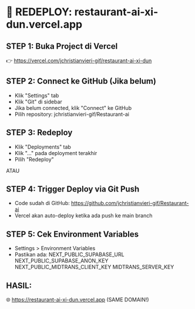# 🔄 REDEPLOY: restaurant-ai-xi-dun.vercel.app

## STEP 1: Buka Project di Vercel
👉 https://vercel.com/jchristianvieri-gif/restaurant-ai-xi-dun

## STEP 2: Connect ke GitHub (Jika belum)
- Klik "Settings" tab
- Klik "Git" di sidebar
- Jika belum connected, klik "Connect" ke GitHub
- Pilih repository: jchristianvieri-gif/Restaurant-ai

## STEP 3: Redeploy
- Klik "Deployments" tab
- Klik "..." pada deployment terakhir
- Pilih "Redeploy"

ATAU

## STEP 4: Trigger Deploy via Git Push
- Code sudah di GitHub: https://github.com/jchristianvieri-gif/Restaurant-ai
- Vercel akan auto-deploy ketika ada push ke main branch

## STEP 5: Cek Environment Variables
- Settings > Environment Variables
- Pastikan ada:
  NEXT_PUBLIC_SUPABASE_URL
  NEXT_PUBLIC_SUPABASE_ANON_KEY
  NEXT_PUBLIC_MIDTRANS_CLIENT_KEY
  MIDTRANS_SERVER_KEY

## HASIL:
🌐 https://restaurant-ai-xi-dun.vercel.app (SAME DOMAIN!)
